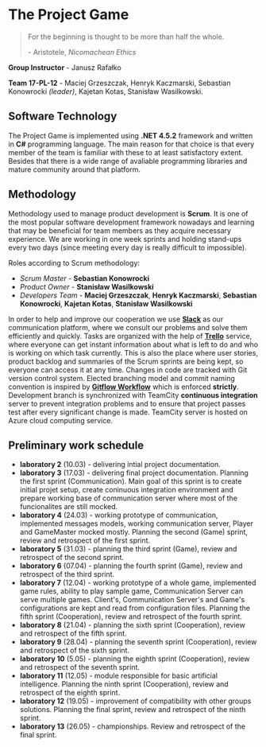 # The Project Game

> For the beginning is thought to be more than half the whole.
>
> \- Aristotele, _Nicomachean Ethics_

**Group Instructor** - Janusz Rafałko

**Team 17-PL-12** - Maciej Grzeszczak, Henryk Kaczmarski, Sebastian Konowrocki _(leader)_, Kajetan Kotas, Stanisław Wasilkowski.

## Software Technology
The Project Game is implemented using **.NET 4.5.2** framework and written in **C#** programming language. The main reason for that choice is that every member of the team is familiar with these to at least satisfactory extent. Besides that there is a wide range of avaliable programming libraries and mature community around that platform.

## Methodology
Methodology used to manage product development is **Scrum**. It is one of the most popular software development framework nowadays and learning that may be beneficial for team members as they acquire necessary experience. We are working in one week sprints and holding stand-ups every two days (since meeting every day is really difficult to impossible).

Roles according to Scrum methodology:

- _Scrum Master_ - **Sebastian Konowrocki**
- _Product Owner_ - **Stanisław Wasilkowski**
- _Developers Team_ - **Maciej Grzeszczak**, **Henryk Kaczmarski**, **Sebastian Konowrocki**, **Kajetan Kotas**, **Stanisław Wasilkowski**

In order to help and improve our cooperation we use **[Slack](https://io2team.slack.com)** as our communication platform, where we consult our problems and solve them efficiently and quickly. 
Tasks are organized with the help of **[Trello](https://trello.com)** service, where everyone can get instant information about what is left to do and who is working on which task currently. This is also the place where user stories, product backlog and summaries of the Scrum sprints are being kept, so everyone can access it at any time.
Changes in code are tracked with Git version control system. Elected branching model and commit naming convention is inspired by **[Gitflow Workflow](https://www.atlassian.com/git/tutorials/comparing-workflows#gitflow-workflow)** which is enforced **strictly**.
Development branch is synchronized with TeamCity **continuous integration** server to prevent integration problems and to ensure that project passes test after every significant change is made. TeamCity server is hosted on Azure cloud computing service.

## Preliminary work schedule

- **laboratory 2** (10.03) - delivering intial project documentation. 
- **laboratory 3** (17.03) - delivering final project documentation. Planning the first sprint (Communication). Main goal of this sprint is to create initial projet setup, create coninuous integration environment and prepare working base of communication server where most of the funcionalites are still mocked.
- **laboratory 4** (24.03) - working prototype of communication, implemented messages models, working communication server, Player and GameMaster mocked mostly. Planning the second (Game) sprint, review and retrospect of the first sprint.
- **laboratory 5** (31.03) - planning the third sprint (Game), review and retrospect of the second sprint.
- **laboratory 6** (07.04) - planning the fourth sprint (Game), review and retrospect of the third sprint.
- **laboratory 7** (12.04) - working prototype of a whole game, implemented game rules, ability to play sample game, Communication Server can serve multiple games. Client's, Communication Server's and Game's configurations are kept and read from configuration files. Planning the fifth sprint (Cooperation), review and retrospect of the fourth sprint.
- **laboratory 8** (21.04) - planning the sixth sprint (Cooperation), review and retrospect of the fifth sprint.
- **laboratory 9** (28.04) - planning the seventh sprint (Cooperation), review and retrospect of the sixth sprint.
- **laboratory 10** (5.05) - planning the eighth sprint (Cooperation), review and retrospect of the seventh sprint.
- **laboratory 11** (12.05) - module responsible for basic artificial intelligence. Planning the ninth sprint (Cooperation), review and retrospect of the eighth sprint.
- **laboratory 12** (19.05) - improvement of compatibility with other groups solutions. Planning the final sprint, review and retrospect of the ninth sprint.
- **laboratory 13** (26.05) - championships. Review and retrospect of the final sprint.